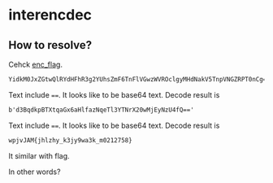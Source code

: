 # interencdec

## How to resolve?

Cehck [enc_flag](./enc_flag).

````txt
YidkM0JxZGtwQlRYdHFhR3g2YUhsZmF6TnFlVGwzWVROclgyMHdNakV5TnpVNGZRPT0nCg==
````

Text include `==`. It looks like to be base64 text.
Decode result is

````txt
b'd3BqdkpBTXtqaGx6aHlfazNqeTl3YTNrX20wMjEyNzU4fQ=='
````

Text include `==`. It looks like to be base64 text.
Decode result is

````txt
wpjvJAM{jhlzhy_k3jy9wa3k_m0212758}
````

It similar with flag.

In other words?
